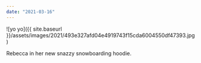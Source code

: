 ```yaml
---
date: "2021-03-16"
---
```


![yo yo]({{ site.baseurl }}/assets/images/2021/493e327afd04e4919743f15cda6004550df47393.jpg)

Rebecca in her new snazzy snowboarding hoodie.

